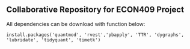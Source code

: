 ## Collaborative Repository for ECON409 Project

All dependencies can be download with function below: 


` install.packages('quantmod', 'rvest','pbapply', 'TTR', 'dygraphs', 'lubridate', 'tidyquant', 'timetk') ` 
